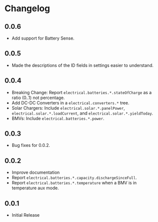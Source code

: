 # Changelog

## 0.0.6

* Add support for Battery Sense.

## 0.0.5

* Made the descriptions of the ID fields in settings easier to
  understand.

## 0.0.4

* Breaking Change: Report `electrical.batteries.*.stateOfCharge` as a
  ratio (0..1) not percentage.
* Add DC-DC Converters in a `electrical.converters.*` tree.
* Solar Chargers: Include `electrical.solar.*.panelPower`,
  `electrical.solar.*.loadCurrent`, and
  `electrical.solar.*.yieldToday`.
* BMVs: Include `electrical.batteries.*.power`.

## 0.0.3

* Bug fixes for 0.0.2.

## 0.0.2

* Improve documentation
* Report `electrical.batteries.*.capacity.dischargeSinceFull`.
* Report `electrical.batteries.*.temperature` when a BMV is in
  temperature aux mode.

## 0.0.1

* Initial Release
